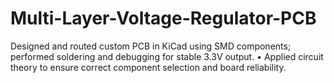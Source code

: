 # Multi-Layer-Voltage-Regulator-PCB
Designed and routed custom PCB in KiCad using SMD components; performed soldering and debugging for stable 3.3V output. • Applied circuit theory to ensure correct component selection and board reliability.
